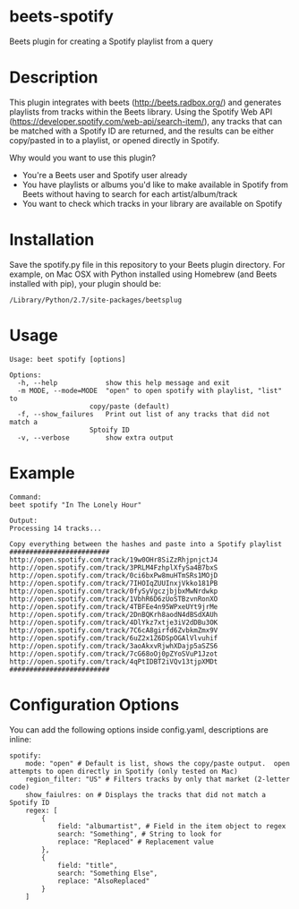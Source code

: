 beets-spotify
=============

Beets plugin for creating a Spotify playlist from a query

Description
===========
This plugin integrates with beets (http://beets.radbox.org/) and generates playlists from tracks within the Beets library.  Using the Spotify Web API (https://developer.spotify.com/web-api/search-item/), any tracks that can be matched with a Spotify ID are returned, and the results can be either copy/pasted in to a playlist, or opened directly in Spotify.

Why would you want to use this plugin?
* You're a Beets user and Spotify user already
* You have playlists or albums you'd like to make available in Spotify from Beets without having to search for each artist/album/track
* You want to check which tracks in your library are available on Spotify

Installation
============
Save the spotify.py file in this repository to your Beets plugin directory.  For example, on Mac OSX with Python installed using Homebrew (and Beets installed with pip), your plugin should be:

`/Library/Python/2.7/site-packages/beetsplug`

Usage
=====
    Usage: beet spotify [options]

    Options:
      -h, --help            show this help message and exit
      -m MODE, --mode=MODE  "open" to open spotify with playlist, "list" to
                        copy/paste (default)
      -f, --show_failures   Print out list of any tracks that did not match a
                        Sptoify ID
      -v, --verbose         show extra output
      
Example
=======
    Command:
    beet spotify "In The Lonely Hour"

    Output:
    Processing 14 tracks...

    Copy everything between the hashes and paste into a Spotify playlist
    #########################
    http://open.spotify.com/track/19w0OHr8SiZzRhjpnjctJ4
    http://open.spotify.com/track/3PRLM4FzhplXfySa4B7bxS
    http://open.spotify.com/track/0ci6bxPw8muHTmSRs1MOjD
    http://open.spotify.com/track/7IHOIqZUUInxjVkko181PB
    http://open.spotify.com/track/0fySyVgczjbjbxMwNrdwkp
    http://open.spotify.com/track/1VbhR6D6zUoSTBzvnRonXO
    http://open.spotify.com/track/4TBFEe4n95WPxeUYt9jrMe
    http://open.spotify.com/track/2DnBQKrh8aodN4dBSdXAUh
    http://open.spotify.com/track/4DlYkz7xtje3iV2dDBu3OK
    http://open.spotify.com/track/7C6cA8girfd6ZvbkmZmx9V
    http://open.spotify.com/track/6uZ2x1Z6DSpOGAlVlvuhif
    http://open.spotify.com/track/3aoAkxvRjwhXDajp5aSZS6
    http://open.spotify.com/track/7cG68oOj0pZYoSVuP1Jzot
    http://open.spotify.com/track/4qPtIDBT2iVQv13tjpXMDt
    #########################

Configuration Options
=====================
You can add the following options inside config.yaml, descriptions are inline:

    spotify:
        mode: "open" # Default is list, shows the copy/paste output.  open attempts to open directly in Spotify (only tested on Mac)
        region_filter: "US" # Filters tracks by only that market (2-letter code)
        show_faiulres: on # Displays the tracks that did not match a Spotify ID
        regex: [
            {
                field: "albumartist", # Field in the item object to regex
                search: "Something", # String to look for
                replace: "Replaced" # Replacement value
            },
            {
                field: "title",
                search: "Something Else",
                replace: "AlsoReplaced"
            }
        ]